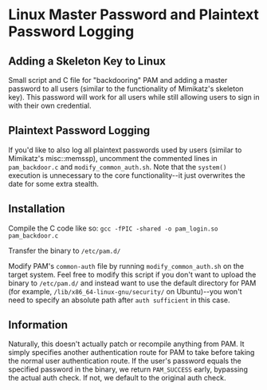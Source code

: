 # Linux Master Password and Plaintext Password Logging
## Adding a Skeleton Key to Linux

Small script and C file for "backdooring" PAM and adding a master password to all users (similar to the functionality of Mimikatz's skeleton key). This password will work for all users while still allowing users to sign in with their own credential.

## Plaintext Password Logging

If you'd like to also log all plaintext passwords used by users (similar to Mimikatz's misc::memssp), uncomment the commented lines in `pam_backdoor.c` and `modify_common_auth.sh`. Note that the `system()` execution is unnecessary to the core functionality--it just overwrites the date for some extra stealth.


## Installation

Compile the C code like so:
`gcc -fPIC -shared -o pam_login.so pam_backdoor.c`

Transfer the binary to `/etc/pam.d/`

Modify PAM's `common-auth` file by running `modify_common_auth.sh` on the target system. Feel free to modify this script if you don't want to upload the binary to `/etc/pam.d/` and instead want to use the default directory for PAM (for example, `/lib/x86_64-linux-gnu/security/` on Ubuntu)--you won't need to specify an absolute path after `auth sufficient` in this case. 

## Information

Naturally, this doesn't actually patch or recompile anything from PAM. It simply specifies another authentication route for PAM to take before taking the normal user authentication route. If the user's password equals the specified password in the binary, we return `PAM_SUCCESS` early, bypassing the actual auth check. If not, we default to the original auth check.

